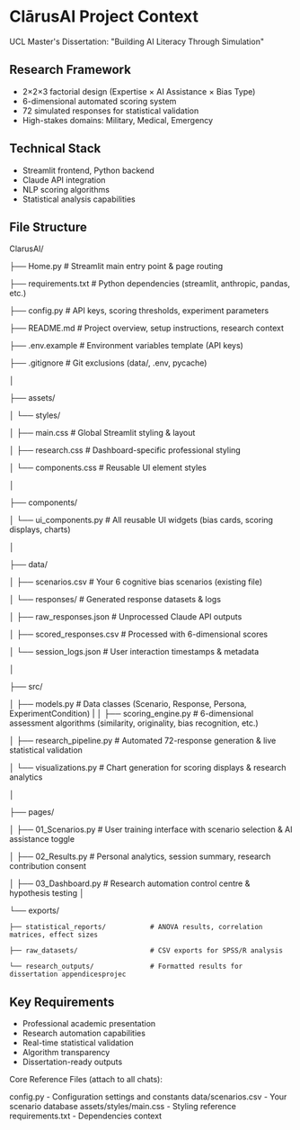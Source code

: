 # ClārusAI Project Context
UCL Master's Dissertation: "Building AI Literacy Through Simulation"

## Research Framework
- 2×2×3 factorial design (Expertise × AI Assistance × Bias Type)
- 6-dimensional automated scoring system
- 72 simulated responses for statistical validation
- High-stakes domains: Military, Medical, Emergency

## Technical Stack
- Streamlit frontend, Python backend
- Claude API integration
- NLP scoring algorithms
- Statistical analysis capabilities

## File Structure
ClarusAI/

├── Home.py                              # Streamlit main entry point & page routing

├── requirements.txt                    # Python dependencies (streamlit, anthropic, pandas, etc.)

├── config.py                          # API keys, scoring thresholds, experiment parameters

├── README.md                          # Project overview, setup instructions, research context

├── .env.example                       # Environment variables template (API keys)

├── .gitignore                         # Git exclusions (data/, .env, pycache)

│

├── assets/

│   └── styles/

│       ├── main.css                   # Global Streamlit styling & layout

│       ├── research.css               # Dashboard-specific professional styling

│       └── components.css             # Reusable UI element styles

│

├── components/

│   └── ui_components.py               # All reusable UI widgets (bias cards, scoring displays, charts)

│

├── data/

│   ├── scenarios.csv                  # Your 6 cognitive bias scenarios (existing file)

│   └── responses/                     # Generated response datasets & logs

│       ├── raw_responses.json         # Unprocessed Claude API outputs

│       ├── scored_responses.csv       # Processed with 6-dimensional scores

│       └── session_logs.json         # User interaction timestamps & metadata

│

├── src/

│   ├── models.py                      # Data classes (Scenario, Response, Persona, ExperimentCondition)
|
│   ├── scoring_engine.py              # 6-dimensional assessment algorithms (similarity, originality, bias recognition, etc.)

│   ├── research_pipeline.py           # Automated 72-response generation & live statistical validation

│   └── visualizations.py             # Chart generation for scoring displays & research analytics

│

├── pages/

│   ├── 01_Scenarios.py             # User training interface with scenario selection & AI assistance toggle

│   ├── 02_Results.py              # Personal analytics, session summary, research contribution consent

│   ├── 03_Dashboard.py            # Research automation control centre & hypothesis testing
│

└── exports/

    ├── statistical_reports/           # ANOVA results, correlation matrices, effect sizes

    ├── raw_datasets/                  # CSV exports for SPSS/R analysis

    └── research_outputs/              # Formatted results for dissertation appendicesprojec

## Key Requirements
- Professional academic presentation
- Research automation capabilities  
- Real-time statistical validation
- Algorithm transparency
- Dissertation-ready outputs

Core Reference Files (attach to all chats):

config.py - Configuration settings and constants
data/scenarios.csv - Your scenario database
assets/styles/main.css - Styling reference
requirements.txt - Dependencies context


